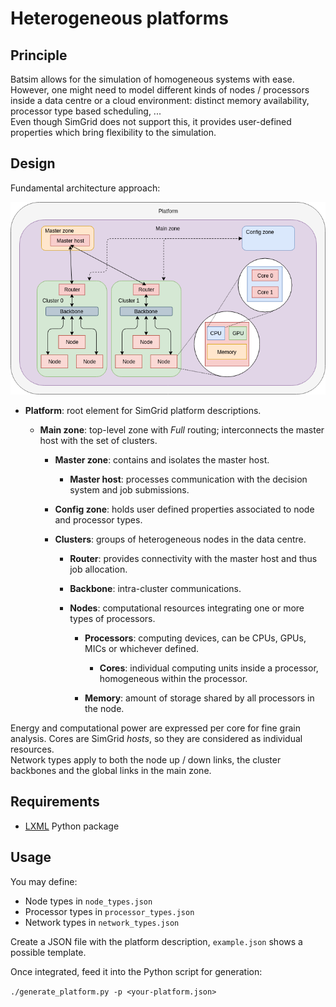 # Heterogeneous platforms

## Principle

Batsim allows for the simulation of homogeneous systems with ease. However, one might need to model different kinds of nodes / processors inside a data centre or a cloud environment: distinct memory availability, processor type based scheduling, ...  
Even though SimGrid does not support this, it provides user-defined properties which bring flexibility to the simulation.

## Design

Fundamental architecture approach:

![Architecture model](./doc/architecture_model.png)

-   **Platform**: root element for SimGrid platform descriptions.

    -   **Main zone**: top-level zone with *Full* routing; interconnects the master host with the set of clusters.

        -   **Master zone**: contains and isolates the master host.

            -   **Master host**: processes communication with the decision system and job submissions.

        -   **Config zone**: holds user defined properties associated to node and processor types.

        -   **Clusters**: groups of heterogeneous nodes in the data centre.

            -   **Router**: provides connectivity with the master host and thus job allocation.

            -   **Backbone**: intra-cluster communications.

            -   **Nodes**: computational resources integrating one or more types of processors.

                -   **Processors**: computing devices, can be CPUs, GPUs, MICs or whichever defined.

                    -   **Cores**: individual computing units inside a processor, homogeneous within the processor.

                -   **Memory**: amount of storage shared by all processors in the node.

Energy and computational power are expressed per core for fine grain analysis. Cores are SimGrid *hosts*, so they are considered as individual resources.  
Network types apply to both the node up / down links, the cluster backbones and the global links in the main zone.

## Requirements

-   [LXML](https://pypi.org/project/lxml/) Python package

## Usage

You may define:
-   Node types in `node_types.json`
-   Processor types in `processor_types.json`
-   Network types in `network_types.json`

Create a JSON file with the platform description, `example.json` shows a possible template.

Once integrated, feed it into the Python script for generation:

`./generate_platform.py -p <your-platform.json>`
